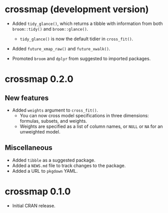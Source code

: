 # crossmap (development version)

* Added `tidy_glance()`, which returns a tibble with information from both `broom::tidy()` and `broom::glance()`.
  - `tidy_glance()` is now the default tidier in `cross_fit()`.
  
* Added `future_xmap_raw()` and `future_xwalk()`.

* Promoted `broom` and `dplyr` from suggested to imported packages.

# crossmap 0.2.0

## New features

* Added `weights` argument to `cross_fit()`.
  - You can now cross model specifications in three dimensions: formulas, subsets, and weights.
  - Weights are specified as a list of column names, or `NULL` or `NA` for an unweighted model.

## Miscellaneous

* Added `tibble` as a suggested package.
* Added a `NEWS.md` file to track changes to the package.
* Added a URL to `pkgdown` YAML.

# crossmap 0.1.0

* Initial CRAN release.

